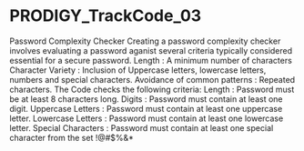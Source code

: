 # PRODIGY_TrackCode_03
Password Complexity Checker
Creating a password complexity checker involves evaluating a password aganist several criteria typically considered essential for a secure password.
Length : A minimum number of characters
Character Variety : Inclusion of Uppercase letters, lowercase letters, numbers and special characters.
Avoidance of common patterns : Repeated characters.
The Code checks the following criteria:
Length : Password must be at least 8 characters long.
Digits : Password must contain at least one digit.
Uppercase Letters : Password must contain at least one uppercase letter.
Lowercase Letters : Password must contain at least one lowercase letter.
Special Characters : Password must contain at least one special character from the set !@#$%&*

